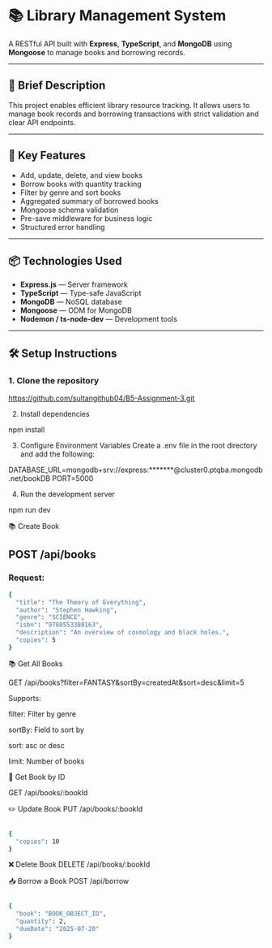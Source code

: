 # 📚 Library Management System

A RESTful API built with **Express**, **TypeScript**, and **MongoDB** using **Mongoose** to manage books and borrowing records.

---

## 📝 Brief Description

This project enables efficient library resource tracking. It allows users to manage book records and borrowing transactions with strict validation and clear API endpoints.

---

## 🚀 Key Features

- Add, update, delete, and view books
- Borrow books with quantity tracking
- Filter by genre and sort books
- Aggregated summary of borrowed books
- Mongoose schema validation
- Pre-save middleware for business logic
- Structured error handling

---

## 📦 Technologies Used

- **Express.js** — Server framework  
- **TypeScript** — Type-safe JavaScript  
- **MongoDB** — NoSQL database  
- **Mongoose** — ODM for MongoDB  
- **Nodemon / ts-node-dev** — Development tools

---

## 🛠️ Setup Instructions

### 1. Clone the repository

https://github.com/sultangithub04/B5-Assignment-3.git

2. Install dependencies

npm install

3. Configure Environment Variables
Create a .env file in the root directory and add the following:

DATABASE_URL=mongodb+srv://express:*******@cluster0.ptqba.mongodb.net/bookDB
PORT=5000

4. Run the development server

npm run dev

📚 Create Book

## POST /api/books
### Request:
```bash
{
  "title": "The Theory of Everything",
  "author": "Stephen Hawking",
  "genre": "SCIENCE",
  "isbn": "9780553380163",
  "description": "An overview of cosmology and black holes.",
  "copies": 5
}
```
📚 Get All Books

GET /api/books?filter=FANTASY&sortBy=createdAt&sort=desc&limit=5

Supports:

filter: Filter by genre

sortBy: Field to sort by

sort: asc or desc

limit: Number of books

🧾 Get Book by ID

GET /api/books/:bookId

✏️ Update Book
PUT /api/books/:bookId

```bash

{
  "copies": 10
}
```
❌ Delete Book
DELETE /api/books/:bookId

📥 Borrow a Book
POST /api/borrow

```bash

{
  "book": "BOOK_OBJECT_ID",
  "quantity": 2,
  "dueDate": "2025-07-20"
}
```

